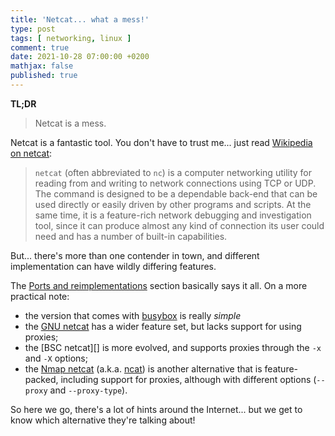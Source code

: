 ```yaml
---
title: 'Netcat... what a mess!'
type: post
tags: [ networking, linux ]
comment: true
date: 2021-10-28 07:00:00 +0200
mathjax: false
published: true
---
```


**TL;DR**

> Netcat is a mess.

Netcat is a fantastic tool. You don't have to trust me... just read
[Wikipedia on netcat][]:

> `netcat` (often abbreviated to `nc`) is a computer networking utility
> for reading from and writing to network connections using TCP or UDP.
> The command is designed to be a dependable back-end that can be used
> directly or easily driven by other programs and scripts. At the same
> time, it is a feature-rich network debugging and investigation tool,
> since it can produce almost any kind of connection its user could need
> and has a number of built-in capabilities. 

But... there's more than one contender in town, and different
implementation can have wildly differing features.

The [Ports and reimplementations][] section basically says it all. On a
more practical note:

- the version that comes with [busybox][] is really *simple*
- the [GNU netcat][] has a wider feature set, but lacks support for
  using proxies;
- the [BSC netcat][] is more evolved, and supports proxies through the
  `-x` and `-X` options;
- the [Nmap netcat][ncat] (a.k.a. [ncat][]) is another alternative that
  is feature-packed, including support for proxies, although with
  different options (`--proxy` and `--proxy-type`).

So here we go, there's a lot of hints around the Internet... but we get
to know which alternative they're talking about!

[Wikipedia on netcat]: https://en.wikipedia.org/wiki/Netcat
[Ports and reimplementations]: https://en.wikipedia.org/wiki/Netcat#Ports_and_reimplementations
[busybox]: https://busybox.net/
[GNU netcat]: http://netcat.sourceforge.net/
[BSD netcat]: https://cvsweb.openbsd.org/cgi-bin/cvsweb/src/usr.bin/nc/
[ncat]: https://nmap.org/ncat/
